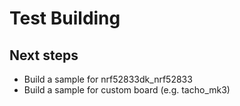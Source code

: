 # Test Building
## Next steps
- Build a sample for nrf52833dk_nrf52833
- Build a sample for custom board (e.g. tacho_mk3)
